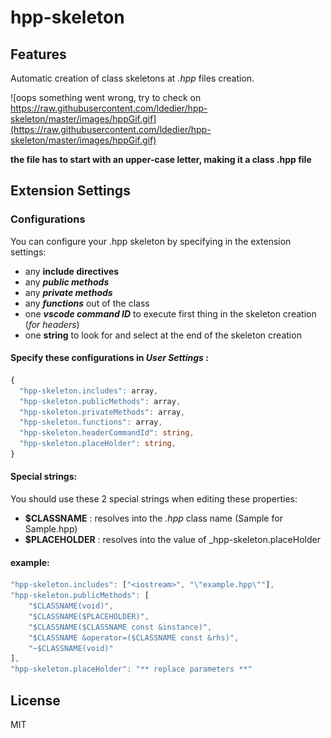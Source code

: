 # hpp-skeleton
## Features

Automatic creation of class skeletons at _.hpp_ files creation.

![oops something went wrong, try to check on https://raw.githubusercontent.com/ldedier/hpp-skeleton/master/images/hppGif.gif](https://raw.githubusercontent.com/ldedier/hpp-skeleton/master/images/hppGif.gif)

**the file has to start with an upper-case letter, making it a class .hpp file**
## Extension Settings

### Configurations
You can configure your .hpp skeleton by specifying in the extension settings:
  * any **include directives**
  * any **_public methods_**
  * any **_private methods_**
  * any **_functions_** out of the class
  * one **_vscode command ID_** to execute first thing in the skeleton creation (_for headers_)
  * one **string** to look for and select at the end of the skeleton creation

#### Specify these configurations in *User Settings* :

```ts
{
  "hpp-skeleton.includes": array,
  "hpp-skeleton.publicMethods": array,
  "hpp-skeleton.privateMethods": array,
  "hpp-skeleton.functions": array,
  "hpp-skeleton.headerCommandId": string,
  "hpp-skeleton.placeHolder": string,
}
```
#### Special strings:
You should use these 2 special strings when editing these properties:
* **$CLASSNAME** : resolves into the _.hpp_ class name (Sample for Sample.hpp)
* **$PLACEHOLDER** : resolves into the value of _hpp-skeleton.placeHolder

#### example:
```ts
"hpp-skeleton.includes": ["<iostream>", "\"example.hpp\""],
"hpp-skeleton.publicMethods": [
    "$CLASSNAME(void)",
    "$CLASSNAME($PLACEHOLDER)",
    "$CLASSNAME($CLASSNAME const &instance)",
    "$CLASSNAME &operator=($CLASSNAME const &rhs)",
    "~$CLASSNAME(void)"
],
"hpp-skeleton.placeHolder": "** replace parameters **"
```

License
----
MIT
